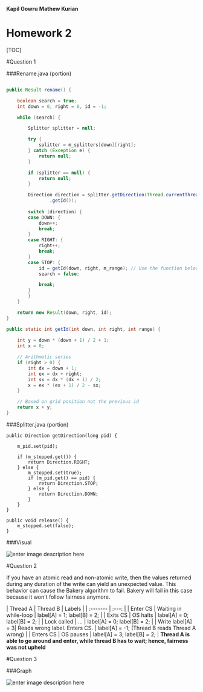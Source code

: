 
**Kapil Gowru**
**Mathew Kurian**

Homework 2
======

[TOC]

#Question 1

###Rename.java  (portion)

```java

public Result rename() {

	boolean search = true;
	int down = 0, right = 0, id = -1;

	while (search) {

		Splitter splitter = null;

		try {
			splitter = m_splitters[down][right];
		} catch (Exception e) {
			return null;
		}

		if (splitter == null) {
			return null;
		}

		Direction direction = splitter.getDirection(Thread.currentThread()
				.getId());
		
		switch (direction) {
		case DOWN: {
			down++;
			break;
		}
		case RIGHT: {
			right++;
			break;
		}
		case STOP: {
			id = getId(down, right, m_range); // Use the function below to calculate id from the returned Result
			search = false;

			break;
		}
		}
	}

	return new Result(down, right, id);
}

public static int getId(int down, int right, int range) {
	
	int y = down * (down + 1) / 2 + 1;
	int x = 0;

	// Arithmetic series
	if (right > 0) {
		int dx = down + 1;
		int ex = dx + right;
		int sx = dx * (dx + 1) / 2;
		x = ex * (ex + 1) / 2 - sx;
	}

	// Based on grid position not the previous id
	return x + y;
}
```
###Splitter.java (portion)

```
public Direction getDirection(long pid) {

	m_pid.set(pid);

	if (m_stopped.get()) {
		return Direction.RIGHT;
	} else {
		m_stopped.set(true);
		if (m_pid.get() == pid) { 
			return Direction.STOP;
		} else {
			return Direction.DOWN;
		}
	}
}

public void release() {
	m_stopped.set(false);
}
```

###Visual

![enter image description here](http://i.imgur.com/tk5sZEW.png)

#Question 2

If you have an atomic read and non-atomic write, then the values returned during any duration of the write can yield an unexpected value. This behavior can cause the Bakery algorithm to fail. Bakery will fail in this case because it won't follow fairness anymore.

| Thread A  | Thread B | Labels |
| :------- | :---: |
| Enter CS | Waiting in while-loop | label[A] = 1; label[B] = 2; |
| Exits CS | OS halts | label[A] = 0; label[B] = 2; |
| Lock called | ... | label[A] = 0; label[B] = 2; |
| Write label[A] = 3| Reads wrong label. Enters CS. | label[A] = -1; (Thread B reads Thread A wrong) |
| Enters CS |  OS pauses | label[A] = 3; label[B] = 2; |
**Thread A is able to go around and enter, while thread B has to wait; hence, fairness was not upheld**

#Question 3

###Graph

![enter image description here](http://i.imgur.com/ABpimGf.png)

